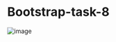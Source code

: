 # Bootstrap-task-8

![image](https://github.com/amanraza202/Bootstrap-task-8/assets/80668893/4a299722-5a76-4fba-b9f3-ddbc68ea8003)
